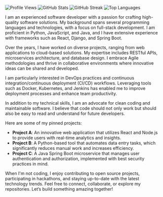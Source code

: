 ![Profile Views](https://komarev.com/ghpvc/?username=fridrikgunnar938)
![GitHub Stats](https://github-readme-stats.vercel.app/api?username=fridrikgunnar938&show_icons=true&hide_title=true&hide=prs&theme=radical)
![GitHub Streak](https://github-readme-streak-stats.herokuapp.com/?user=fridrikgunnar938&theme=radical)
![Top Languages](https://github-readme-stats.vercel.app/api/top-langs/?username=fridrikgunnar938&layout=compact&theme=radical)

I am an experienced software developer with a passion for crafting high-quality software solutions. My background spans several programming languages and technologies, with a focus on full-stack development. I am proficient in Python, JavaScript, and Java, and I have extensive experience with frameworks such as React, Django, and Spring Boot.

Over the years, I have worked on diverse projects, ranging from web applications to cloud-based solutions. My expertise includes RESTful APIs, microservices architecture, and database design. I embrace Agile methodologies and thrive in collaborative environments where innovative ideas can be shared and developed.

I am particularly interested in DevOps practices and continuous integration/continuous deployment (CI/CD) workflows. Leveraging tools such as Docker, Kubernetes, and Jenkins has enabled me to improve deployment processes and enhance team productivity.

In addition to my technical skills, I am an advocate for clean coding and maintainable software. I believe that code should not only work but should also be easy to read and understand for future developers.

Here are some of my pinned projects:

- **Project A**: An innovative web application that utilizes React and Node.js to provide users with real-time analytics and insights.
- **Project B**: A Python-based tool that automates data entry tasks, which significantly reduces manual work and increases efficiency.
- **Project C**: A Java Spring Boot microservice that manages user authentication and authorization, implemented with best security practices in mind.

When I'm not coding, I enjoy contributing to open source projects, participating in hackathons, and staying up-to-date with the latest technology trends. Feel free to connect, collaborate, or explore my repositories. Let’s build something amazing together!
